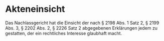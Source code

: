 # Akteneinsicht

Das Nachlassgericht hat die Einsicht der nach § 2198 Abs. 1 Satz 2, § 2199 Abs. 3, § 2202 Abs. 2, § 2226 Satz 2 abgegebenen Erklärungen jedem zu gestatten, der ein rechtliches Interesse glaubhaft macht.